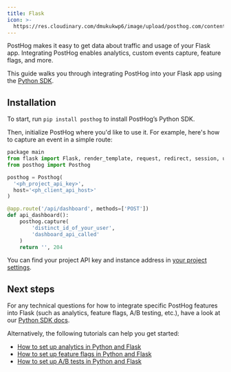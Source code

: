 ```yaml
---
title: Flask
icon: >-
  https://res.cloudinary.com/dmukukwp6/image/upload/posthog.com/contents/docs/integrate/frameworks/flask.svg
---
```


PostHog makes it easy to get data about traffic and usage of your Flask app. Integrating PostHog enables analytics, custom events capture, feature flags, and more.

This guide walks you through integrating PostHog into your Flask app using the [Python SDK](/docs/libraries/python).

## Installation

To start, run `pip install posthog` to install PostHog’s Python SDK.

Then, initialize PostHog where you'd like to use it. For example, here's how to capture an event in a simple route:

```python file=app.py
package main
from flask import Flask, render_template, request, redirect, session, url_for
from posthog import Posthog

posthog = Posthog(
  '<ph_project_api_key>', 
  host='<ph_client_api_host>'
)

@app.route('/api/dashboard', methods=['POST'])
def api_dashboard():
    posthog.capture(
        'distinct_id_of_your_user', 
        'dashboard_api_called'
    )
    return '', 204

```

You can find your project API key and instance address in [your project settings](https://us.posthog.com/project/settings). 

## Next steps

For any technical questions for how to integrate specific PostHog features into Flask (such as analytics, feature flags, A/B testing, etc.), have a look at our [Python SDK docs](/docs/libraries/python).

Alternatively, the following tutorials can help you get started:

- [How to set up analytics in Python and Flask](/tutorials/python-analytics)
- [How to set up feature flags in Python and Flask](/tutorials/python-feature-flags)
- [How to set up A/B tests in Python and Flask](/tutorials/python-ab-testing)

